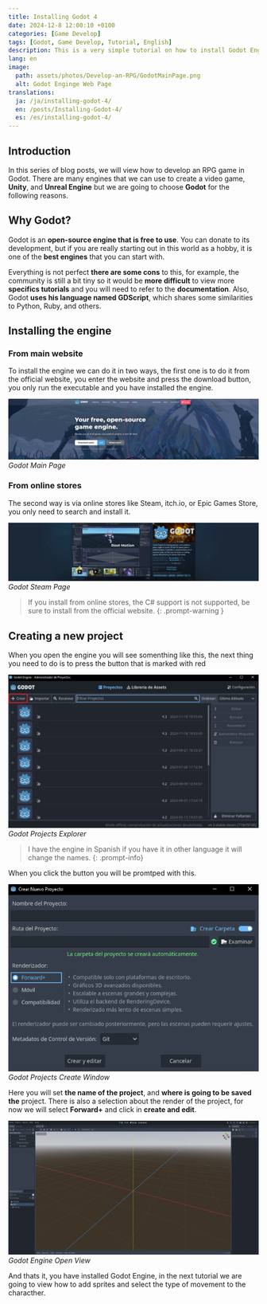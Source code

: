 ```yaml
---
title: Installing Godot 4 
date: 2024-12-8 12:00:10 +0100
categories: [Game Develop]
tags: [Godot, Game Develop, Tutorial, English]
description: This is a very simple tutorial on how to install Godot Enginge
lang: en
image:
  path: assets/photos/Develop-an-RPG/GodotMainPage.png
  alt: Godot Enginge Web Page
translations:
  ja: /ja/installing-godot-4/
  en: /posts/Installing-Godot-4/
  es: /es/installing-godot-4/
---
```


## Introduction

In this series of blog posts, we will view how to develop an RPG game in Godot. There are many engines that we can use to create a video game, **Unity**, and **Unreal Engine** but we are going to choose **Godot** for the following reasons.

## Why Godot?

Godot is an **open-source engine that is free to use**. You can donate to its development, but if you are really starting out in this world as a hobby, it is one of the **best engines** that you can start with.

Everything is not perfect **there are some cons** to this, for example, the community is still a bit tiny so it would be **more difficult** to view more **specifics tutorials** and you will need to refer to the **documentation**. Also, Godot **uses his language named GDScript**, which shares some similarities to Python, Ruby, and others.

## Installing the engine

### From main website

To install the engine we can do it in two ways, the first one is to do it from the official website, you enter the website and press the download button, you only run the executable and you have installed the engine.

![Godot-Main-Page](assets/photos/Develop-an-RPG/GodotMainPage.png)
_Godot Main Page_

### From online stores

The second way is via online stores like Steam, itch.io, or Epic Games Store, you only need to search and install it.

![Godot-Steam-Page](assets/photos/Develop-an-RPG/GodotSteamPage.png)
_Godot Steam Page_

> If you install from online stores, the C# support is not supported, be sure to install from the official website.
{: .prompt-warning }

## Creating a new project

When you open the engine you will see somenthing like this, the next thing you need to do is to press the button that is marked with red

![Godot-Projects-Open](assets/photos/Develop-an-RPG/GodotProjectsOpen.png)
_Godot Projects Explorer_

> I have the engine in Spanish if you have it in other language it will change the names.
{: .prompt-info}

When you click the button you will be promtped with this.

![Godot-Projects-Create](assets/photos/Develop-an-RPG/GodotProjectsCreate.png)
_Godot Projects Create Window_

Here you will set **the name of the project**, and **where is going to be saved the** project. There is also a selection about the render of the project, for now we will select **Forward+** and click in **create and edit**.

![Godot-Engine-Open](assets/photos/Develop-an-RPG/GodotEngineOpen.png)
_Godot Engine Open View_

And thats it, you have installed Godot Engine, in the next tutorial we are going to view how to add sprites and select the type of movement to the characther.
